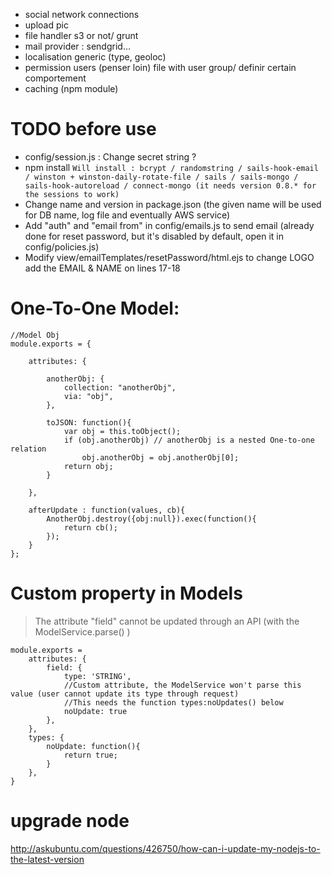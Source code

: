 
- social network connections
- upload pic
- file handler s3 or not/ grunt
- mail provider : sendgrid...
- localisation generic (type, geoloc)
- permission users (penser loin) file with user group/ definir certain comportement
- caching (npm module)


TODO before use
===============

- config/session.js : Change secret string ?  
- npm install `Will install : bcrypt / randomstring / sails-hook-email / winston + winston-daily-rotate-file / sails / sails-mongo / sails-hook-autoreload / connect-mongo (it needs version 0.8.* for the sessions to work)`  
- Change name and version in package.json (the given name will be used for DB name, log file and eventually AWS service)
- Add "auth" and "email from" in config/emails.js to send email (already done for reset password, but it's disabled by default, open it in config/policies.js)
- Modify view/emailTemplates/resetPassword/html.ejs to change LOGO add the EMAIL & NAME on lines 17-18 

One-To-One Model:
=================
```
//Model Obj
module.exports = {

	attributes: {

		anotherObj: {
			collection: "anotherObj",
			via: "obj",
		},

		toJSON: function(){
			var obj = this.toObject();
			if (obj.anotherObj) // anotherObj is a nested One-to-one relation
				obj.anotherObj = obj.anotherObj[0];
			return obj;
		}

	},

	afterUpdate : function(values, cb){
		AnotherObj.destroy({obj:null}).exec(function(){
			return cb();			
		});
	}
};
```

Custom property in Models
=========================
> The attribute "field" cannot be updated through an API (with the ModelService.parse() )  

```
module.exports = 
	attributes: {
        field: {
            type: 'STRING',
            //Custom attribute, the ModelService won't parse this value (user cannot update its type through request)
            //This needs the function types:noUpdates() below
            noUpdate: true
        },
    },
    types: {
        noUpdate: function(){
            return true;
        }
    },
}
```

# upgrade node
http://askubuntu.com/questions/426750/how-can-i-update-my-nodejs-to-the-latest-version